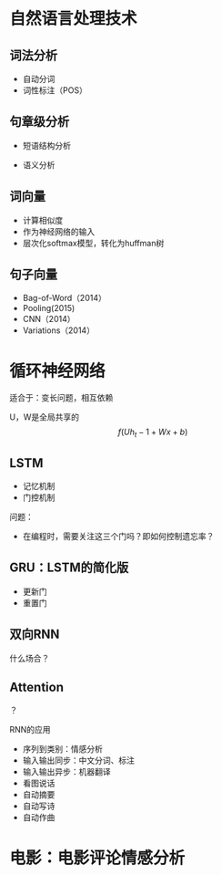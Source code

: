 # 自然语言处理技术

## 词法分析

* 自动分词
* 词性标注（POS）

## 句章级分析

* 短语结构分析

* 语义分析

## 词向量

* 计算相似度
* 作为神经网络的输入
* 层次化softmax模型，转化为huffman树

## 句子向量

* Bag-of-Word（2014）
* Pooling(2015)
* CNN（2014）
* Variations（2014）



# 循环神经网络

适合于：变长问题，相互依赖

U，W是全局共享的
$$
f(Uh_t-1 + Wx +b)
$$

## LSTM

* 记忆机制
* 门控机制

问题：

* 在编程时，需要关注这三个门吗？即如何控制遗忘率？

## GRU：LSTM的简化版

* 更新门
* 重置门

## 双向RNN

什么场合？

## Attention

？

RNN的应用

* 序列到类别：情感分析
* 输入输出同步：中文分词、标注
* 输入输出异步：机器翻译
* 看图说话
* 自动摘要
* 自动写诗
* 自动作曲

# 电影：电影评论情感分析



